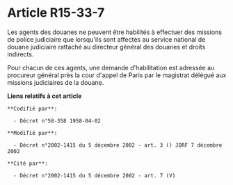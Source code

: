 # Article R15-33-7

Les agents des douanes ne peuvent être habilités à effectuer des missions de police judiciaire que lorsqu'ils sont affectés
au service national de douane judiciaire rattaché au directeur général des douanes et droits indirects.

Pour chacun de ces agents, une demande d'habilitation est adressée au procureur général près la cour d'appel de Paris par le
magistrat délégué aux missions judiciaires de la douane.

**Liens relatifs à cet article**

	**Codifié par**:

	  - Décret n°58-358 1958-04-02

	**Modifié par**:

	  - Décret n°2002-1415 du 5 décembre 2002 - art. 3 () JORF 7 décembre 2002

	**Cité par**:

	  - Décret n°2002-1415 du 5 décembre 2002 - art. 7 (V)
